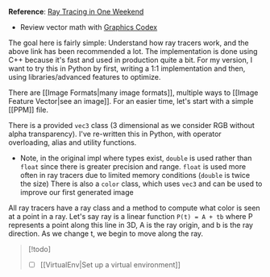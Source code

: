 **Reference**: [Ray Tracing in One Weekend](https://raytracing.github.io/books/RayTracingInOneWeekend.html)
- Review vector math with [Graphics Codex](https://graphicscodex.com/projects/projects/)

The goal here is fairly simple: Understand how ray tracers work, and the above link has been recommended a lot. The implementation is done using C++ because it's fast and used in production quite a bit. For my version, I want to try this in Python by first, writing a 1:1 implementation and then, using libraries/advanced features to optimize.

There are [[Image Formats|many image formats]], multiple ways to [[Image Feature Vector|see an image]]. For an easier time, let's start with a simple [[PPM]] file.

There is a provided `vec3` class (3 dimensional as we consider RGB without alpha transparency). I've re-written this in Python, with operator overloading, alias and utility functions.
- Note, in the original impl where types exist, `double` is used rather than `float` since there is greater precision and range. `float` is used more often in ray tracers due to limited memory conditions (`double` is twice the size)
There is also a `color` class, which uses `vec3` and can be used to improve our first generated image

All ray tracers have a ray class and a method to compute what color is seen at a point in a ray. Let's say ray is a linear function `P(t) = A + tb` where P represents a point along this line in 3D, A is the ray origin, and b is the ray direction. As we change t, we begin to move along the ray. 

>[!todo]
> - [ ]  [[VirtualEnv|Set up a virtual environment]]


